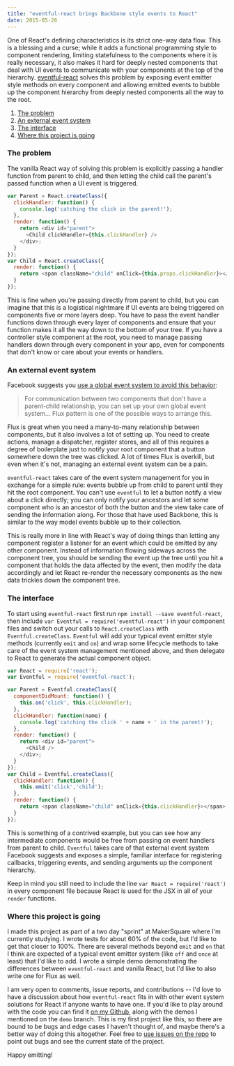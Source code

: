 ```yaml
---
title: "eventful-react brings Backbone style events to React"
date: 2015-05-26
---
```


<p class="intro">One of React's defining characteristics is its strict one-way data flow. This is a blessing and a curse; while it adds a functional programming style to component rendering, limiting statefulness to the components where it is really necessary, it also makes it hard for deeply nested components that deal with UI events to communicate with your components at the top of the hierarchy. <a href="https://github.com/TheRealest/eventful-react">eventful-react</a> solves this problem by exposing event emitter style methods on every component and allowing emitted events to bubble up the component hierarchy from deeply nested components all the way to the root.</p>

1. [The problem](#the-problem)
2. [An external event system](#an-external-event-system)
3. [The interface](#the-interface)
4. [Where this project is going](#where-this-project-is-going)

### The problem

The vanilla React way of solving this problem is explicitly passing a handler function from parent to child, and then letting the child call the parent's passed function when a UI event is triggered.

```js
var Parent = React.createClass({
  clickHandler: function() {
    console.log('catching the click in the parent!');
  },
  render: function() {
    return <div id="parent">
      <Child clickHandler={this.clickHandler} />
    </div>;
  }
});
var Child = React.createClass({
  render: function() {
    return <span className="child" onClick={this.props.clickHandler}></span>;
  }
});
```

This is fine when you're passing directly from parent to child, but you can imagine that this is a logistical nightmare if UI events are being triggered on components five or more layers deep. You have to pass the event handler functions down through every layer of components and ensure that your function makes it all the way down to the bottom of your tree. If you have a controller style component at the root, you need to manage passing handlers down through every component in your app, even for components that don't know or care about your events or handlers.

### An external event system

Facebook suggests you [use a global event system to avoid this behavior](https://facebook.github.io/react/tips/communicate-between-components.html):

> For communication between two components that don't have a parent-child relationship, you can set up your own global event system... Flux pattern is one of the possible ways to arrange this.

Flux is great when you need a many-to-many relationship between components, but it also involves a lot of setting up. You need to create actions, manage a dispatcher, register stores, and all of this requires a degree of boilerplate just to notify your root component that a button somewhere down the tree was clicked. A lot of times Flux is overkill, but even when it's not, managing an external event system can be a pain.

`eventful-react` takes care of the event system management for you in exchange for a simple rule: events bubble up from child to parent until they hit the root component. You can't use `eventful` to let a button notify a view about a click directly; you can only notify your ancestors and let some component who is an ancestor of both the button and the view take care of sending the information along. For those that have used Backbone, this is similar to the way model events bubble up to their collection.

This is really more in line with React's way of doing things than letting any component register a listener for an event which could be emitted by any other component. Instead of information flowing sideways across the component tree, you should be sending the event up the tree until you hit a component that holds the data affected by the event, then modify the data accordingly and let React re-render the necessary components as the new data trickles down the component tree.

### The interface

To start using `eventful-react` first run `npm install --save eventful-react`, then include `var Eventful = require('eventful-react')` in your component files and switch out your calls to `React.createClass` with `Eventful.createClass`. `Eventful` will add your typical event emitter style methods (currently `emit` and `on`) and wrap some lifecycle methods to take care of the event system management mentioned above, and then delegate to React to generate the actual component object.

```js
var React = require('react');
var Eventful = require('eventful-react');

var Parent = Eventful.createClass({
  componentDidMount: function() {
    this.on('click', this.clickHandler);
  },
  clickHandler: function(name) {
    console.log('catching the click ' + name + ' in the parent!');
  },
  render: function() {
    return <div id="parent">
      <Child />
    </div>;
  }
});
var Child = Eventful.createClass({
  clickHandler: function() {
    this.emit('click','child');
  },
  render: function() {
    return <span className="child" onClick={this.clickHandler}></span>;
  }
});
```

This is something of a contrived example, but you can see how any intermediate components would be free from passing on event handlers from parent to child. `Eventful` takes care of that external event system Facebook suggests and exposes a simple, familiar interface for registering callbacks, triggering events, and sending arguments up the component hierarchy.

Keep in mind you still need to include the line `var React = require('react')` in every component file because React is used for the JSX in all of your `render` functions.

### Where this project is going

I made this project as part of a two day "sprint" at MakerSquare where I'm currently studying. I wrote tests for about 60% of the code, but I'd like to get that closer to 100%. There are several methods beyond `emit` and `on` that I think are expected of a typical event emitter system (like `off` and `once` at least) that I'd like to add. I wrote a simple demo demonstrating the differences between `eventful-react` and vanilla React, but I'd like to also write one for Flux as well.

I am very open to comments, issue reports, and contributions -- I'd love to have a discussion about how `eventful-react` fits in with other event system solutions for React if anyone wants to have one. If you'd like to play around with the code you can find it [on my Github](https://github.com/TheRealest/eventful-react), along with the demos I mentioned on the `demo` branch. This is my first project like this, so there are bound to be bugs and edge cases I haven't thought of, and maybe there's a better way of doing this altogether. Feel free to [use issues on the repo](https://github.com/TheRealest/eventful-react/issues) to point out bugs and see the current state of the project.

Happy emitting!
